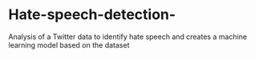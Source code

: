# Hate-speech-detection-
Analysis of a Twitter data to identify hate speech and creates a machine learning model based on the dataset
